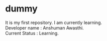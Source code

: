 # dummy
It is my first repository. I am currently learning.
<br>
Developer name : Anshuman Awasthi.
<br>
Current Status : Learning.

